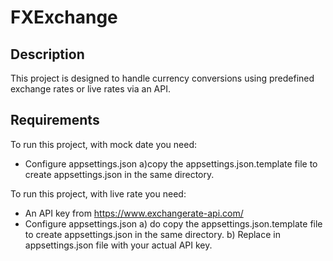 # FXExchange

## Description
This project is designed to handle currency conversions using predefined exchange rates or live rates via an API.



## Requirements
To run this project, with mock date you need:
  - Configure appsettings.json 
      a)copy the appsettings.json.template file to create appsettings.json in the same directory.
    
To run this project, with live rate you need: 
  - An API key from https://www.exchangerate-api.com/
  - Configure appsettings.json
      a) do copy the appsettings.json.template file to create appsettings.json in the same directory.
      b) Replace <ApiKey> in appsettings.json file with your actual API key.
